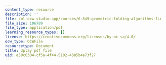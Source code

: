 ```yaml
---
content_type: resource
description: ''
file: /ol-ocw-studio-app/courses/6-849-geometric-folding-algorithms-linkages-origami-polyhedra-fall-2012/e50c6304cf5a4f4451024385b4a73f27_PuUPnAkcNog.pdf
file_size: 106789
file_type: application/pdf
learning_resource_types: []
license: https://creativecommons.org/licenses/by-nc-sa/4.0/
ocw_type: OCWFile
resourcetype: Document
title: 3play pdf file
uid: e50c6304-cf5a-4f44-5102-4385b4a73f27
---
```

